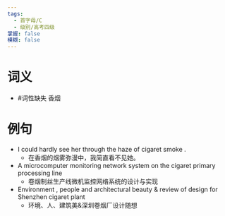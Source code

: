 ```yaml
---
tags:
  - 首字母/C
  - 级别/高考四级
掌握: false
模糊: false
---
```

# 词义
- #词性缺失 香烟
# 例句
- I could hardly see her through the haze of cigaret smoke .
	- 在香烟的烟雾弥漫中，我简直看不见她。
- A microcomputer monitoring network system on the cigaret primary processing line
	- 卷烟制丝生产线微机监控网络系统的设计与实现
- Environment , people and architectural beauty & review of design for Shenzhen cigaret plant
	- 环境、人、建筑美&深圳卷烟厂设计随想
